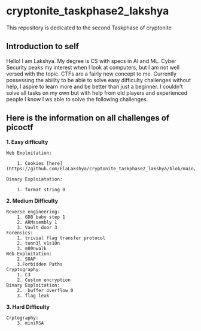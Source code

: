 # cryptonite_taskphase2_lakshya
This repository is dedicated to the second Taskphase of cryptonite

## Introduction to self
Hello! I am Lakshya. My degree is CS with specs in AI and ML.
Cyber Security peaks my interest when I look at computers, but I am not well versed with the topic. 
CTFs are a fairly new concept to me. Currently possessing the ability to be able to solve easy difficulty challenges without help,
I aspire to learn more and be better than just a beginner. I couldn't solve all tasks on my own but with help from old players and experienced people I know
I ws able to solve the following challenges.

## Here is the information on all challenges of picoctf
**1. Easy difficulty**

	Web Exploitation:

		1. Cookies [here](https://github.com/ElaLakshya/cryptonite_taskphase2_lakshya/blob/main/Web_Exploitation/cookies.md)

	Binary Exploiatation:

		1. format string 0
   
**2. Medium Difficulty**

	Reverse engineering:
		1. GDB baby step 1
		2. ARMssembly 1
		3. Vault door 3
	Forensics:
		1. trivial flag transfer protocol
		2. tunn3l v1s10n
		3. m00nwalk
	Web Exploitation:
		2. SOAP
		3.Forbidden Paths
	Cryptography:
		1. C3
		2. Custom encryption
	Binary Exploitation:
		2.  buffer overflow 0
		3. flag leak
**3. Hard Difficulty**

	Crptography:
		3. miniRSA
